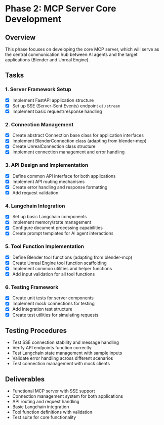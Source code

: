 # Phase 2: MCP Server Core Development

## Overview
This phase focuses on developing the core MCP server, which will serve as the central communication hub between AI agents and the target applications (Blender and Unreal Engine).

## Tasks

### 1. Server Framework Setup
- [x] Implement FastAPI application structure
- [x] Set up SSE (Server-Sent Events) endpoint at `/stream`
- [x] Implement basic request/response handling

### 2. Connection Management
- [x] Create abstract Connection base class for application interfaces
- [x] Implement BlenderConnection class (adapting from blender-mcp)
- [x] Create UnrealConnection class structure
- [x] Implement connection management and error handling

### 3. API Design and Implementation
- [x] Define common API interface for both applications
- [x] Implement API routing mechanisms
- [x] Create error handling and response formatting
- [x] Add request validation

### 4. Langchain Integration
- [x] Set up basic Langchain components
- [x] Implement memory/state management
- [x] Configure document processing capabilities
- [x] Create prompt templates for AI agent interactions

### 5. Tool Function Implementation
- [x] Define Blender tool functions (adapting from blender-mcp)
- [x] Create Unreal Engine tool function scaffolding
- [x] Implement common utilities and helper functions
- [x] Add input validation for all tool functions

### 6. Testing Framework
- [x] Create unit tests for server components
- [x] Implement mock connections for testing
- [x] Add integration test structure
- [x] Create test utilities for simulating requests

## Testing Procedures
- Test SSE connection stability and message handling
- Verify API endpoints function correctly
- Test Langchain state management with sample inputs
- Validate error handling across different scenarios
- Test connection management with mock clients

## Deliverables
- Functional MCP server with SSE support
- Connection management system for both applications
- API routing and request handling
- Basic Langchain integration
- Tool function definitions with validation
- Test suite for core functionality
